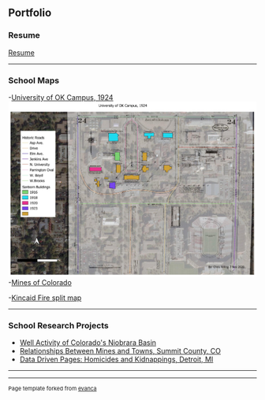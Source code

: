 ## Portfolio

### Resume
[Resume](pdf/Resume.pdf)


---

### School Maps 

-[University of OK Campus, 1924](pdf/Lab_9_Map_2.pdf)  
<img src="images/Lab_9_Map_2.jpg?raw=true"/>
-[Mines of Colorado](https://arcg.is/1zmqWS0)

-[Kincaid Fire split map](https://crilling86.users.earthengine.app/view/kincade-fire)

---


### School Research Projects

- [Well Activity of Colorado's Niobrara Basin](pdf/Nio_Basin.pdf)
- [Relationships Between Mines and Towns, Summit County, CO](pdf/Relationships.pdf)
- [Data Driven Pages: Homicides and Kidnappings, Detroit, MI](pdf/Lab_10.pdf)

---




---
<p style="font-size:11px">Page template forked from <a href="https://github.com/evanca/quick-portfolio">evanca</a></p>
<!-- Remove above link if you don't want to attibute -->
